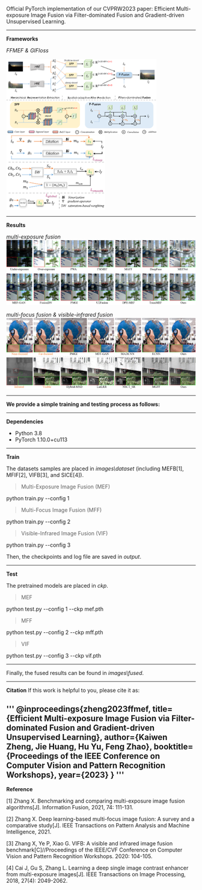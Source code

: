 Official PyTorch implementation of our CVPRW2023 paper: Efficient Multi-exposure Image Fusion via Filter-dominated Fusion and Gradient-driven Unsupervised Learning.

-------------------------------------------------
**Frameworks**

*FFMEF  &  GIFloss*

<img src="https://github.com/keviner1/imgs/blob/main/FFMEF-model.png?raw=true" width="400px"> <img src="https://github.com/keviner1/imgs/blob/main/FFMEF-loss.png?raw=true" width="263px">

-------------------------------------------------
**Results**

*multi-exposure fusion*
![show](https://github.com/keviner1/imgs/blob/main/FFMEF-comp.png?raw=true)

*multi-focus fusion  &  visible-infrared fusion*
![show](https://github.com/keviner1/imgs/blob/main/FFMEF-comp2.png?raw=true)

-------------------------------------------------
**We provide a simple training and testing process as follows:**

-------------------------------------------------
**Dependencies**
* Python 3.8
* PyTorch 1.10.0+cu113

-------------------------------------------------
**Train**

The datasets samples are placed in *images\dataset* (including MEFB[1], MFIF[2], VIFB[3], and SICE[4]).

> Multi-Exposure Image Fusion (MEF)

python train.py --config 1

> Multi-Focus Image Fusion (MFF)

python train.py --config 2

> Visible-Infrared Image Fusion (VIF)

python train.py --config 3

Then, the checkpoints and log file are saved in *output*.

-------------------------------------------------
**Test**

The pretrained models are placed in *ckp*.

> MEF

python test.py --config 1 --ckp mef.pth

> MFF

python test.py --config 2 --ckp mff.pth

> VIF

python test.py --config 3 --ckp vif.pth

-------------------------------------------------
Finally, the fused results can be found in *images\fused*.

-------------------------------------------------
**Citation**
If this work is helpful to you, please cite it as:

'''
@inproceedings{zheng2023ffmef,
  title={Efficient Multi-exposure Image Fusion via Filter-dominated Fusion and Gradient-driven Unsupervised Learning},
  author={Kaiwen Zheng, Jie Huang, Hu Yu, Feng Zhao},
  booktitle={Proceedings of the IEEE Conference on Computer Vision and Pattern Recognition Workshops},
  year={2023}
}
'''
-------------------------------------------------
**Reference**

[1] Zhang X. Benchmarking and comparing multi-exposure image fusion algorithms[J]. Information Fusion, 2021, 74: 111-131.

[2] Zhang X. Deep learning-based multi-focus image fusion: A survey and a comparative study[J]. IEEE Transactions on Pattern Analysis and Machine Intelligence, 2021.

[3] Zhang X, Ye P, Xiao G. VIFB: A visible and infrared image fusion benchmark[C]//Proceedings of the IEEE/CVF Conference on Computer Vision and Pattern Recognition Workshops. 2020: 104-105.

[4] Cai J, Gu S, Zhang L. Learning a deep single image contrast enhancer from multi-exposure images[J]. IEEE Transactions on Image Processing, 2018, 27(4): 2049-2062.


